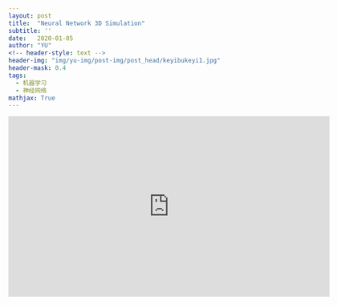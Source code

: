 ```yaml
---
layout: post
title:  "Neural Network 3D Simulation"
subtitle: ''
date:   2020-01-05
author: "YU"
<!-- header-style: text -->
header-img: "img/yu-img/post-img/post_head/keyibukeyi1.jpg"
header-mask: 0.4
tags:
  - 机器学习
  - 神经网络
mathjax: True
---
```


<iframe width="640" height="360" src="https://www.youtube.com/embed/3JQ3hYko51Y" frameborder="0" allow="accelerometer; autoplay; encrypted-media; gyroscope; picture-in-picture" allowfullscreen></iframe>